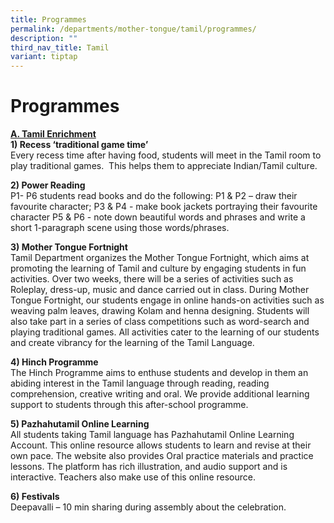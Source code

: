 ```yaml
---
title: Programmes
permalink: /departments/mother-tongue/tamil/programmes/
description: ""
third_nav_title: Tamil
variant: tiptap
---
```

<h1>Programmes</h1>
<p><strong><u>A. Tamil Enrichment</u></strong>
<br><strong>1) Recess ‘traditional game time’</strong>
<br>Every recess time after having food, students will meet in the Tamil room
to play traditional games.&nbsp; This helps them to appreciate Indian/Tamil
culture.</p>
<p><strong>2) Power Reading</strong>
<br>P1- P6 students read books and do the following: P1 &amp; P2 – draw their
favourite character; P3 &amp; P4 - make book jackets portraying their favourite
character P5 &amp; P6 - note down beautiful words and phrases and write
a short 1-paragraph scene using those words/phrases.</p>
<p><strong>3) Mother Tongue Fortnight</strong>
<br>Tamil Department organizes the Mother Tongue Fortnight, which aims at
promoting the learning of Tamil and culture by engaging students in fun
activities. Over two weeks, there will be a series of activities such as
Roleplay, dress-up, music and dance carried out in class. During Mother
Tongue Fortnight, our students engage in online hands-on activities such
as weaving palm leaves, drawing Kolam and henna designing. Students will
also take part in a series of class competitions such as word-search and
playing traditional games. All activities cater to the learning of our
students and create vibrancy for the learning of the Tamil Language.&nbsp;
&nbsp;</p>
<p><strong>4) Hinch Programme</strong>
<br>The Hinch Programme aims to enthuse students and develop in them an abiding
interest in the Tamil language through reading, reading comprehension,
creative writing and oral. We provide additional learning support to students
through this after-school programme.</p>
<p><strong>5) Pazhahutamil Online Learning</strong>
<br>All students taking Tamil language has Pazhahutamil Online Learning Account.
This online resource allows students to learn and revise at their own pace.
The website also provides Oral practice materials and practice lessons.
The platform has rich illustration, and audio support and is interactive.
Teachers also make use of this online resource.&nbsp;</p>
<p><strong>6) Festivals</strong>
<br>Deepavalli – 10 min sharing during assembly about the celebration.</p>